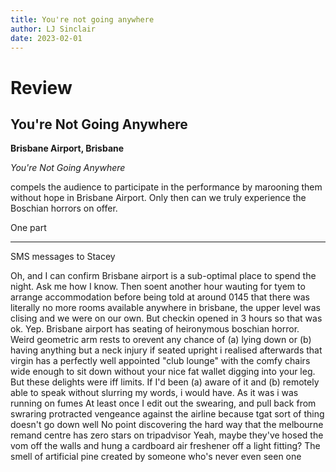 ```yaml
---
title: You're not going anywhere
author: LJ Sinclair
date: 2023-02-01
---
```


# Review
## You're Not Going Anywhere
**Brisbane Airport, Brisbane**

*You're Not Going Anywhere*


compels the audience to participate in the performance by marooning them without hope in Brisbane Airport. Only then can we truly experience the Boschian horrors on offer.

One part 





---
SMS messages to Stacey

Oh, and I can confirm Brisbane airport is a sub-optimal place to spend the night. Ask me how I know.
Then soent another hour wauting for tyem to arrange accommodation before being told at around 0145 that there was literally no more rooms available anywhere in brisbane, the upper level was clising and we were on our own. But checkin opened in 3 hours so that was ok.
Yep. Brisbane airport has seating of heironymous boschian horror. Weird geometric arm rests to orevent any chance of (a) lying down or (b) having anything but a neck injury if seated upright
i realised afterwards that virgin has a perfectly well appointed "club lounge" with the comfy chairs wide enough to sit down without your nice fat wallet digging into your leg. But these delights were iff limits.
If I'd been (a) aware of it and (b) remotely able to speak without slurring my words, i would have. As it was i was running on fumes
At least once I edit out the swearing, and pull back from swraring protracted vengeance against the airline because tgat sort of thing doesn't go down well
No point discovering the hard way that the melbourne remand centre has zero stars on tripadvisor
Yeah, maybe they've hosed the vom off the walls and hung a cardboard air freshener off a light fitting?
The smell of artificial pine created by someone who's never even seen one
